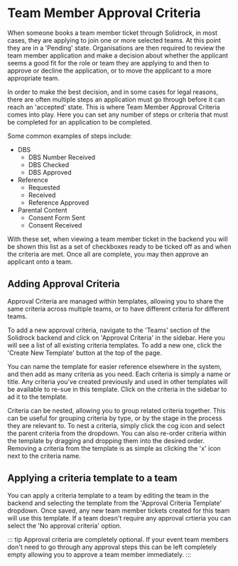 # Team Member Approval Criteria

When someone books a team member ticket through Solidrock, in most cases, they are applying to join one or more selected teams. At this point they are in a 'Pending' state. Organisations are then required to review the team member application and make a decision about whether the applicant seems a good fit for the role or team they are applying to and then to approve or decline the application, or to move the applicant to a more appropriate team.

In order to make the best decision, and in some cases for legal reasons, there are often multiple steps an application must go through before it can reach an 'accepted' state. This is where Team Member Approval Criteria comes into play. Here you can set any number of steps or criteria that must be completed for an application to be completed.

Some common examples of steps include:

-   DBS
    -   DBS Number Received
    -   DBS Checked
    -   DBS Approved
-   Reference
    -   Requested
    -   Received
    -   Reference Approved
-   Parental Content
    -   Consent Form Sent
    -   Consent Received

With these set, when viewing a team member ticket in the backend you will be shown this list as a set of checkboxes ready to be ticked off as and when the criteria are met. Once all are complete, you may then approve an applicant onto a team.

## Adding Approval Criteria

Approval Criteria are managed within templates, allowing you to share the same criteria across multiple teams, or to have different criteria for different teams.

To add a new approval criteria, navigate to the 'Teams' section of the Solidrock backend and click on 'Approval Criteria' in the sidebar. Here you will see a list of all existing criteria templates. To add a new one, click the 'Create New Template' button at the top of the page.

You can name the template for easier reference elsewhere in the system, and then add as many criteria as you need. Each criteria is simply a name or title. Any criteria you've created previously and used in other templates will be available to re-sue in this template. Click on the criteria in the sidebar to ad it to the template.

Criteria can be nested, allowing you to group related criteria together. This can be useful for grouping criteria by type, or by the stage in the process they are relevant to. To nest a criteria, simply click the cog icon and select the parent criteria from the dropdown. You can also re-order criteria within the template by dragging and dropping them into the desired order. Removing a criteria from the template is as simple as clicking the 'x' icon next to the criteria name.

## Applying a criteria template to a team

You can apply a criteria template to a team by editing the team in the backend and selecting the template from the 'Approval Criteria Template' dropdown. Once saved, any new team member tickets created for this team will use this template. If a team doesn't require any approval crtieria you can select the 'No approval criteria' option.

::: tip
Approval criteria are completely optional. If your event team members don't need to go through any approval steps this can be left completely empty allowing you to approve a team member immediately.
:::
